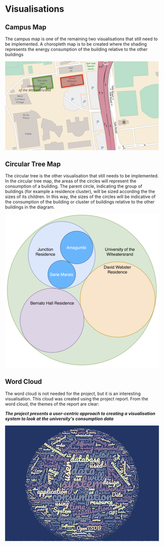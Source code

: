 # Visualisations

## Campus Map
The campus map is one of the remaining two visualisations that still need to be implemented.
A choropleth map is to be created where the shading represents the energy consumption of the building relative 
to the other buildings

![Campus Map](CampusMap.png)


## Circular Tree Map
The circular tree is the other visualisation that still needs to be implemented. 
In the circular tree map, the areas of the circles will represent the consumption of a building. 
The parent circle, indicating the group of buildings (for example a residence cluster), will be sized 
according the the sizes of its children. In this way, the sizes of the circles will be indicative 
of the consumption of the building or cluster of buildings relative to the other buildings in the diagram.

![Circular Tree Map](CircularTreeMap.png)

## Word Cloud
The word cloud is not needed for the project, but it is an interesting visualisation.
This cloud was created using the project report. From the word cloud, the themes of the report are clear:

**_The project presents a user-centric approach to creating a visualisation system to look at the university's consumption data_**
  
![Wordcloud](WordCloud.png)
